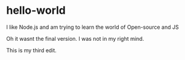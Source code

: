 # hello-world


I like Node.js and am trying to learn the world of Open-source and JS



Oh it wasnt the final version. I was not in my right mind.

This is my third edit.
